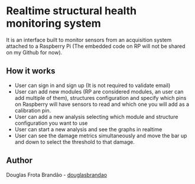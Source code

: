 # Realtime structural health monitoring system

It is an interface built to monitor sensors from an acquisition system attached to a Raspberry Pi (The embedded code on RP will not be shared on my Github for now).

## How it works

- User can sign in and sign up (It is not required to validate email)
- User can add new modules (RP are considered modules, an user can add multiple of them), structures configuration and specify which pins on Raspberry will have sensors to read and which one you will add as a calibration pin.
- User can add a new analysis selecting which module and structure configuration you want to use
- User can start a new analysis and see the graphs in realtime
- User can see the damage metrics simultaneously and move the bar up and down to select the threshold to that damage.

## Author

Douglas Frota Brandão - [douglasbrandao](https://github.com/douglasbrandao "Douglas Brandão")